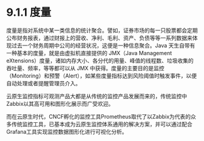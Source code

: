 # 9.1.1 度量

度量是指对系统中某一类信息的统计聚合。譬如，证券市场的每一只股票都会定期公布财务报表，通过财报上的营收、净利、毛利、资产、负债等等一系列数据来体现过去一个财务周期中公司的经营状况，这便是一种信息聚合。Java 天生自带有一种基本的度量，就是由虚拟机直接提供的 JMX（Java Management eXtensions）度量，诸如内存大小、各分代的用量、峰值的线程数、垃圾收集的吞吐量、频率，等等都可以从 JMX 中获得。度量的主要目的是监控（Monitoring）和预警（Alert），如某些度量指标达到风险阈值时触发事件，以便自动处理或者提醒管理员介入。

云原生监控指标可观测产品大都是从传统的监控产品发展而来的，传统监控中Zabbix以其高可用和图形化展示而广受欢迎。

而在云原生时代，CNCF孵化的监控工具Prometheus取代了以Zabbix为代表的众多传统监控工具，已基本成为云原生监控体系通用的解决方案，并可以通过配合Grafana工具实现监控数据图形化进行可视化分析。